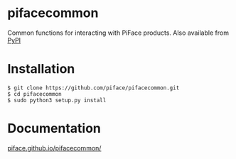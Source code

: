 pifacecommon
============

Common functions for interacting with PiFace products. Also available from 
[PyPI](https://pypi.python.org/pypi/pifacecommon/)

Installation
=================

    $ git clone https://github.com/piface/pifacecommon.git
    $ cd pifacecommon
    $ sudo python3 setup.py install

Documentation
=============

[piface.github.io/pifacecommon/](piface.github.io/pifacecommon/)
